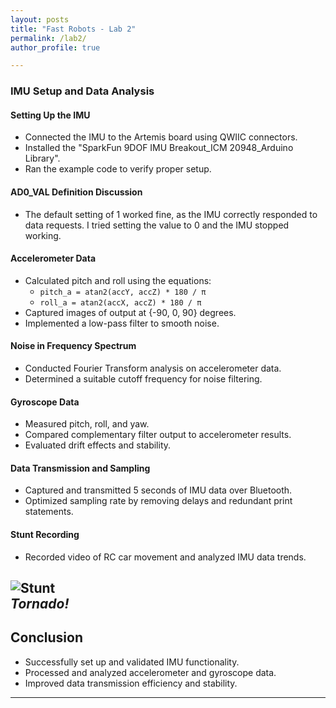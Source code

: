 ```yaml
---
layout: posts
title: "Fast Robots - Lab 2"
permalink: /lab2/
author_profile: true

---
```

### IMU Setup and Data Analysis

#### Setting Up the IMU
- Connected the IMU to the Artemis board using QWIIC connectors.
- Installed the "SparkFun 9DOF IMU Breakout_ICM 20948_Arduino Library".
- Ran the example code to verify proper setup.

#### AD0_VAL Definition Discussion
- The default setting of 1 worked fine, as the IMU correctly responded to data requests. I tried setting the value to 0 and the IMU stopped working. 

#### Accelerometer Data
- Calculated pitch and roll using the equations:
  - `pitch_a = atan2(accY, accZ) * 180 / π`
  - `roll_a = atan2(accX, accZ) * 180 / π`
- Captured images of output at {-90, 0, 90} degrees.
- Implemented a low-pass filter to smooth noise.

#### Noise in Frequency Spectrum
- Conducted Fourier Transform analysis on accelerometer data.
- Determined a suitable cutoff frequency for noise filtering.

#### Gyroscope Data
- Measured pitch, roll, and yaw.
- Compared complementary filter output to accelerometer results.
- Evaluated drift effects and stability.

#### Data Transmission and Sampling
- Captured and transmitted 5 seconds of IMU data over Bluetooth.
- Optimized sampling rate by removing delays and redundant print statements.

#### Stunt Recording
- Recorded video of RC car movement and analyzed IMU data trends.

![Stunt](/images/portfolio/fast.gif)  
*Tornado!*
---

## Conclusion
- Successfully set up and validated IMU functionality.
- Processed and analyzed accelerometer and gyroscope data.
- Improved data transmission efficiency and stability.

---


